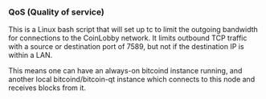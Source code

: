 ### QoS (Quality of service) ###

This is a Linux bash script that will set up tc to limit the outgoing bandwidth for connections to the CoinLobby network. It limits outbound TCP traffic with a source or destination port of 7589, but not if the destination IP is within a LAN.

This means one can have an always-on bitcoind instance running, and another local bitcoind/bitcoin-qt instance which connects to this node and receives blocks from it.
